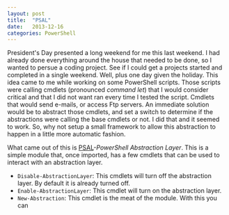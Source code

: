 ```yaml
---
layout: post
title:  "PSAL"
date:   2013-12-16
categories: PowerShell 
---
```


President's Day presented a long weekend for me this last weekend.  I had already done everything around the house that needed to be done, so I wanted to persue a coding project.  See if I could get a projects started and completed in a single weekend.  Well, plus one day given the holiday.  This idea came to me while working on some PowerShell scripts.  Those scripts were calling cmdlets (pronounced *command let*) that I would consider critical and that I did not want ran every time I tested the script.  Cmdlets that would send e-mails, or access Ftp servers.  An immediate solution would be to abstract those cmdlets, and set a switch to determine if the abstractions were calling the base cmdlets or not.  I did that and it seemed to work.  So, why not setup a small framework to allow this abstraction to happen in a little more automatic fashion.

What came out of this is [PSAL](http://mitchelldavis.github.io/PSAL/)-*PowerShell Abstraction Layer*.  This is a simple module that, once imported, has a few cmdlets that can be used to interact with an abstraction layer.

- `Disable-AbstractionLayer`: This cmdlets will turn off the abstraction layer.  By default it is already turned off.
- `Enable-AbstractionLayer`: This cmdlet will turn on the abstraction layer.
- `New-Abstraction`: This cmdlet is the meat of the module.  With this you can 
